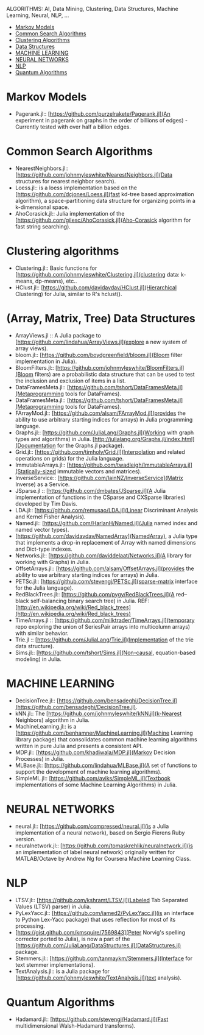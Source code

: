 ALGORITHMS: AI, Data Mining, Clustering, Data Structures, Machine Learning, Neural, NLP, ...

* [Markov Models](#markov-models)
* [Common Search Algorithms](#common-search-algorithms)
* [Clustering Algorithms](#clustering-algorithms)
* [Data Structures](#data-structures)
* [MACHINE LEARNING](#machine-learning])
* [NEURAL NETWORKS](#neural-networks)
* [NLP](#nlp)
* [Quantum Algorithms](#quantum-algorithms)
    

# Markov Models
* Pagerank.jl:: [https://github.com/purzelrakete/Pagerank.jl](An experiment in pagerank on graphs in the order of billions of edges) - Currently tested with over half a billion edges.

# Common Search Algorithms 
* NearestNeighbors.jl:: [https://github.com/johnmyleswhite/NearestNeighbors.jl](Data structures for nearest neighbor search).
* Loess.jl:: is a loess implementation based on the [https://github.com/dcjones/Loess.jl](fast kd-tree based approximation algorithm), a space-partitioning data structure for organizing points in a k-dimensional space.
* AhoCorasick.jl:: Julia implementation of the [https://github.com/gilesc/AhoCorasick.jl](Aho-Corasick algorithm for fast string searching).

# Clustering algorithms 
* Clustering.jl:: Basic functions for [https://github.com/johnmyleswhite/Clustering.jl](clustering data: k-means, dp-means), etc..
* HClust.jl:: [https://github.com/davidavdav/HClust.jl](Hierarchical Clustering) for Julia, similar to R's hclust().

# (Array, Matrix, Tree) Data Structures
* ArrayViews.jl :: A Julia package to [https://github.com/lindahua/ArrayViews.jl](explore a new system of array views).
* bloom.jl:: [https://github.com/boydgreenfield/bloom.jl](Bloom filter implementation in Julia).
* BloomFilters.jl:: [https://github.com/johnmyleswhite/BloomFilters.jl](Bloom filters) are a probabilistic data structure that can be used to test the inclusion and exclusion of items in a list.
* DataFramesMeta.jl:: [https://github.com/tshort/DataFramesMeta.jl](Metaprogramming tools for DataFrames).
* DataFramesMeta.jl:: [https://github.com/tshort/DataFramesMeta.jl](Metaprogramming tools for DataFrames).
* FArrayMod.jl:: [https://github.com/alsam/FArrayMod.jl](provides the ability to use arbitrary starting indices for arrays) in Julia programming language.
* Graphs.jl:: [https://github.com/JuliaLang/Graphs.jl](Working with graph types and algorithms) in Julia. [http://julialang.org/Graphs.jl/index.html](Documentation for the Graphs.jl package).
* Grid.jl:: [https://github.com/timholy/Grid.jl](Interpolation and related operations on grids) for the Julia language.
* ImmutableArrays.jl:: [https://github.com/twadleigh/ImmutableArrays.jl](Statically-sized immutable vectors and matrices).
* InverseService:: [https://github.com/IainNZ/InverseService](Matrix Inverse) as a Service.
* JSparse.jl :: [https://github.com/dmbates/JSparse.jl](A Julia implementation of functions in the CSparse and CXSparse libraries) developed by Tim Davis. 
* LDA.jl:: [https://github.com/remusao/LDA.jl](Linear Discriminant Analysis and Kernel Fisher Analysis).
* Named.jl:: [https://github.com/HarlanH/Named.jl](Julia named index and named vector types).
* [https://github.com/davidavdav/NamedArray](NamedArray), a Julia type that implements a drop-in replacement of Array with named dimensions and Dict-type indexes.
* Networks.jl:: [https://github.com/daviddelaat/Networks.jl](A library for working with Graphs) in Julia.
* OffsetArrays.jl:: [https://github.com/alsam/OffsetArrays.jl](provides the ability to use arbitrary starting indices for arrays) in Julia.
* PETSc.jl:: [https://github.com/stevengj/PETSc.jl](sparse-matrix interface for the Julia language).
* RedBlackTrees.jl:: [https://github.com/pygy/RedBlackTrees.jl](A red–black self-balancing binary search tree) in Julia. REF: [http://en.wikipedia.org/wiki/Red_black_trees](http://en.wikipedia.org/wiki/Red_black_trees)
* TimeArrays.jl :: [https://github.com/milktrader/TimeArrays.jl](temporary repo exploring the union of SeriesPair arrays into multicolumn arrays) with similar behavior.
* Trie.jl :: [https://github.com/JuliaLang/Trie.jl](Implementation of the trie data structure).
* Sims.jl:: [https://github.com/tshort/Sims.jl](Non-causal, equation-based modeling) in Julia.


# MACHINE LEARNING
* DecisionTree.jl:: [https://github.com/bensadeghi/DecisionTree.jl](https://github.com/bensadeghi/DecisionTree.jl).
* kNN.jl:: The [https://github.com/johnmyleswhite/kNN.jl](k-Nearest Neighbors) algorithm in Julia.
* MachineLearning.jl:: is a [https://github.com/benhamner/MachineLearning.jl](Machine Learning library package) that consolidates common machine learning algorithms written in pure Julia and presents a consistent API.
* MDP.jl:: [https://github.com/khadiwala/MDP.jl](Markov Decision Processes) in Julia.
* MLBase.jl:: [https://github.com/lindahua/MLBase.jl](A set of functions to support the development of machine learning algorithms).
* SimpleML.jl:: [https://github.com/aviks/SimpleML.jl](Textbook implementations of some Machine Learning Algorithms) in Julia.


# NEURAL NETWORKS
* neural.jl:: [https://github.com/compressed/neural.jl](is a Julia implementation of a neural network), based on Sergio Fierens Ruby version.
* neuralnetwork.jl:: [https://github.com/tomaskrehlik/neuralnetwork.jl](is an implementation of label neural network) originally written for MATLAB/Octave by Andrew Ng for Coursera Machine Learning Class. 


# NLP 
* LTSV.jl:: [https://github.com/kshramt/LTSV.jl](Labeled Tab Separated Values (LTSV) parser) in Julia.
* PyLexYacc.jl:: [https://github.com/iamed2/PyLexYacc.jl](is an interface to Python Lex-Yacc package) that uses reflection for most of its processing. 
* [https://gist.github.com/kmsquire/7569843](Peter Norvig's spelling corrector ported to Julia), is now a part of the [https://github.com/JuliaLang/DataStructures.jl](DataStructures.jl) package.
* Stemmers.jl:: [https://github.com/tanmaykm/Stemmers.jl](Interface for text stemmer implementations).
* TextAnalysis.jl:: is a Julia package for [https://github.com/johnmyleswhite/TextAnalysis.jl](text analysis).

# Quantum Algorithms 
* Hadamard.jl:: [https://github.com/stevengj/Hadamard.jl](Fast multidimensional Walsh-Hadamard transforms).


